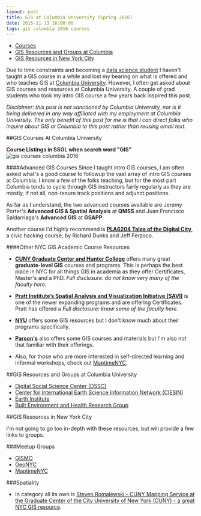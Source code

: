 ```yaml
---
layout: post
title: GIS at Columbia University (Spring 2016)
date: 2015-11-13 16:00:00
tags: gis columbia 2016 courses
---
```



* [Courses](#courses)
* [GIS Resources and Groups at Columbia](#resources)
* [GIS Resources in New York City](#nycgis)

Due to time constraints and becoming a [data science student](http://datascience.columbia.edu/) I haven't taught a GIS course in a while and lost my bearing on what is offered and who teaches GIS at [Columbia University](http://www.columbia.edu/). However, I often get asked about GIS courses and resources at Columbia University. A couple of grad students who took my intro GIS course a few years back inspired this post. 

*Disclaimer: this post is not sanctioned by Columbia University, nor is it being delivered in any way affiliated with my employment at Columbia University. The only benefit of this post for me is that I can direct folks who inquire about GIS at Columbia to this post rather than reusing email text.*

<a name="courses"></a>

##GIS Courses At Columbia University

**Course Listings in SSOL when search word "GIS"**
![gis courses columbia 2016](https://raw.githubusercontent.com/nygeog/nygeog.github.com/master/_posts/img/gis-columbia-courses-2016.png)



####Advanced GIS Courses
Since I taught intro GIS courses, I am often asked what's a good course to followup the vast array of intro GIS courses at Columbia. I know a few of the folks teaching, but for the most part Columbia tends to cycle through GIS instructors fairly regularly as they are mostly, if not all, non-tenure track positions and adjunct positions. 

As far as I understand, the two advanced courses available are Jeremy Porter's **Advanced GIS & Spatial Analysis** at **QMSS** and Juan Francisco Saldarriaga's **Advanced GIS** at **GSAPP**. 

Another course I'd highly recommend is **[PLA6204 Tales of the Digital City](http://www.columbia.edu/cu/arch/courses/spring2016/#/)**, a civic hacking course, by Richard Dunks and Jeff Ferzoco.

####Other NYC GIS Academic Course Resources
* **[CUNY Graduate Center and Hunter College](http://www.geo.hunter.cuny.edu/)** offers many great **graduate-level GIS** courses and programs. This is perhaps the best place in NYC for all things GIS in academia as they offer Certificates, Master's and a PhD. *Full disclosure: do not know very many of the faculty here.*

* **[Pratt Institute’s Spatial Analysis and Visualization Initiative (SAVI)](https://www.pratt.edu/pratt-research-and-centers/spatial-analysis-visualization-initiative/)** is one of the newer expanding programs and are offering Certificates. Pratt has offered a  *Full disclosure: know some of the faculty here.*

* **[NYU](http://guides.nyu.edu/c.php?g=276822&p=1846136)** offers some GIS resources but I don't know much about their programs specifically.

* **[Parson's](http://piim.newschool.edu/research/geospatial-visualization)** also offers some GIS courses and materials but I'm also not that familiar with their offerings.

* Also, for those who are more interested in self-directed learning and informal workshops, check out [MaptimeNYC](http://www.meetup.com/Maptime-NYC/). 

<a name="resources"></a>

##GIS Resources and Groups at Columbia University

* [Digital Social Science Center (DSSC)](http://library.columbia.edu/locations/dssc/data.html)
* [Center for International Earth Science Information Network (CIESIN)](http://www.ciesin.org/gisservicecenter/)
* [Earth Institute](http://www.earthinstitute.columbia.edu/)
* [Built Environment and Health Research Group](http://beh.columbia.edu/)

<a name="nycgis"></a>

##GIS Resources in New York City

I'm not going to go too in-depth with these resources, but will provide a few links to groups. 

###Meetup Groups
* [GISMO](http://www.gismonyc.org/)
* [GeoNYC](http://www.meetup.com/geonyc/)
* [MaptimeNYC](http://www.meetup.com/Maptime-NYC/)

###Spatiality

* In category all its own is [Steven Romalewski - CUNY Mapping Service at the Graduate Center of the City University of New York (CUNY) - a great NYC GIS resource](http://spatialityblog.com/).



